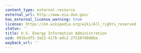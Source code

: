 ```yaml
---
content_type: external-resource
external_url: http://www.eia.doe.gov/
has_external_license_warning: true
license: https://en.wikipedia.org/wiki/All_rights_reserved
status: ''
title: U.S. Energy Information Administration
uid: 991bcdf5-3a22-417b-adc2-275107d0d8ba
wayback_url: ''
---
```

